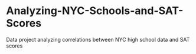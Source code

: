# Analyzing-NYC-Schools-and-SAT-Scores
Data project analyzing correlations between NYC high school data and SAT scores
